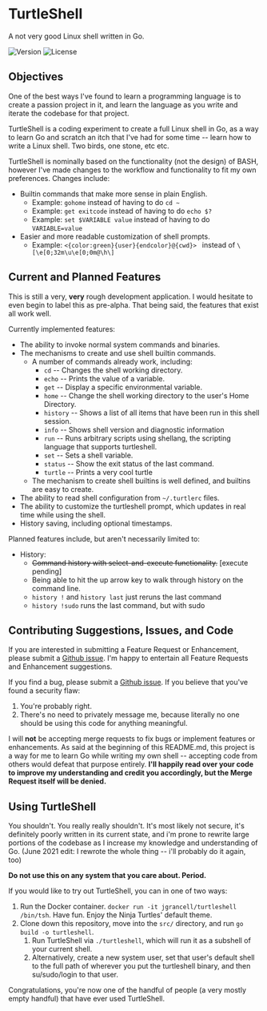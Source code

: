# TurtleShell

A not very good Linux shell written in Go.

![Version](https://img.shields.io/badge/version-1.0.0-blueviolet?style=for-the-badge)
![License](https://img.shields.io/badge/License-MIT-black?style=for-the-badge)

## Objectives

One of the best ways I've found to learn a programming language is to create a
passion project in it, and learn the language as you write and iterate the codebase
for that project.

TurtleShell is a coding experiment to create a full Linux shell in Go, as a
way to learn Go and scratch an itch that I've had for some time -- learn how
to write a Linux shell. Two birds, one stone, etc etc.

TurtleShell is nominally based on the functionality (not the design) of BASH,
however I've made changes to the workflow and functionality to fit my own preferences.
Changes include:

* Builtin commands that make more sense in plain English.
    * Example: `gohome` instead of having to do `cd ~`
    * Example: `get exitcode` instead of having to do `echo $?`
    * Example: `set $VARIABLE value` instead of having to do `VARIABLE=value`
* Easier and more readable customization of shell prompts.
    * Example: `<{color:green}{user}{endcolor}@{cwd}> ` instead of `\[\e[0;32m\u\e[0;0m@\h\]`

## Current and Planned Features

This is still a very, **very** rough development application. I would hesitate to
even begin to label this as pre-alpha. That being said, the features that exist
all work well.

Currently implemented features:
 * The ability to invoke normal system commands and binaries.
 * The mechanisms to create and use shell builtin commands.
     * A number of commands already work, including:
         * `cd`        -- Changes the shell working directory.
         * `echo`      -- Prints the value of a variable.
         * `get`       -- Display a specific environmental variable.
         * `home`      -- Change the shell working directory to the user's Home Directory.
         * `history`   -- Shows a list of all items that have been run in this shell session.
         * `info`      -- Shows shell version and diagnostic information
         * `run`       -- Runs arbitrary scripts using shellang, the scripting language that supports turtleshell.
         * `set` -- Sets a shell variable.
         * `status`    -- Show the exit status of the last command.
         * `turtle`    -- Prints a very cool turtle
    * The mechanism to create shell builtins is well defined, and builtins are easy to create.
* The ability to read shell configuration from `~/.turtlerc` files.
* The ability to customize the turtleshell prompt, which updates in real time while using the shell.
* History saving, including optional timestamps.

Planned features include, but aren't necessarily limited to:

* History:
  * ~~Command history with select-and-execute functionality.~~ [execute pending]
  * Being able to hit the up arrow key to walk through history on the command line.
  * `history !` and `history last` just reruns the last command
  * `history !sudo` runs the last command, but with sudo

## Contributing Suggestions, Issues, and Code

If you are interested in submitting a Feature Request or Enhancement, please submit a
[Github issue](https://github.com/jgrancell/turtleshell/issues). I'm happy to entertain
all Feature Requests and Enhancement suggestions.

If you find a bug, please submit a [Github issue](https://github.com/jgrancell/turtleshell/issues).
If you believe that you've found a security flaw:
1. You're probably right.
2. There's no need to privately message me, because literally no one should be using this code
for anything meaningful.

I will **not** be accepting merge requests to fix bugs or implement features or
enhancements. As said at the beginning of this README.md, this project is a way
for me to learn Go while writing my own shell -- accepting code from others would
defeat that purpose entirely. **I'll happily read over your code to improve my
understanding and credit you accordingly, but the Merge Request itself will be denied.**

## Using TurtleShell

You shouldn't. You really really shouldn't. It's most likely not secure, it's
definitely poorly written in its current state, and i'm prone to rewrite large
portions of the codebase as I increase my knowledge and understanding of Go. 
(June 2021 edit: I rewrote the whole thing -- i'll probably do it again, too)

**Do not use this on any system that you care about. Period.**

If you would like to try out TurtleShell, you can in one of two ways:

1. Run the Docker container. `docker run -it jgrancell/turtleshell /bin/tsh`. Have fun. Enjoy the Ninja Turtles' default theme.
2. Clone down this repository, move into the `src/` directory, and run `go build -o turtleshell`.
    1. Run TurtleShell via `./turtleshell`, which will run it as a subshell of your current shell.
    2. Alternatively, create a new system user, set that user's default shell to the
    full path of wherever you put the turtleshell binary, and then su/sudo/login to
    that user.

Congratulations, you're now one of the handful of people (a very mostly empty handful)
that have ever used TurtleShell.

